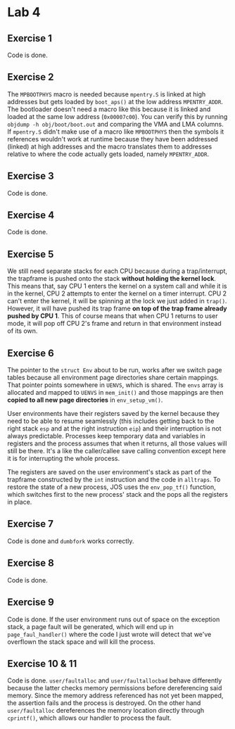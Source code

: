 # Lab 4

## Exercise 1

Code is done.

## Exercise 2

The `MPBOOTPHYS` macro is needed because `mpentry.S` is linked at high addresses but gets loaded by `boot_aps()` at the low address `MPENTRY_ADDR`. The bootloader doesn't need a macro like this because it is linked and loaded at the same low address (`0x00007c00`). You can verify this by running `objdump -h obj/boot/boot.out` and comparing the VMA and LMA columns. If `mpentry.S` didn't make use of a macro like `MPBOOTPHYS` then the symbols it references wouldn't work at runtime because they have been addressed (linked) at high addresses and the macro translates them to addresses relative to where the code actually gets loaded, namely `MPENTRY_ADDR`.

## Exercise 3

Code is done.

## Exercise 4

Code is done.

## Exercise 5

We still need separate stacks for each CPU because during a trap/interrupt, the trapframe is pushed onto the stack **without holding the kernel lock**. This means that, say CPU 1 enters the kernel on a system call and while it is in the kernel, CPU 2 attempts to enter the kernel on a timer interrupt. CPU 2 can't enter the kernel, it will be spinning at the lock we just added in `trap()`. However, it will have pushed its trap frame **on top of the trap frame already pushed by CPU 1**. This of course means that when CPU 1 returns to user mode, it will pop off CPU 2's frame and return in that environment instead of its own.

## Exercise 6

The pointer to the `struct Env` about to be run, works after we switch page tables because all environment page directories share certain mappings. That pointer points somewhere in `UENVS`, which is shared. The `envs` array is allocated and mapped to `UENVS` in `mem_init()` and those mappings are then **copied to all new page directories** in `env_setup_vm()`.

User environments have their registers saved by the kernel because they need to be able to resume seamlessly (this includes getting back to the right stack `esp` and at the right instruction `eip`) and their interruption is not always predictable. Processes keep temporary data and variables in registers and the process assumes that when it returns, all those values will still be there. It's a like the caller/callee save calling convention except here it is for interrupting the whole process.

The registers are saved on the user environment's stack as part of the trapframe constructed by the `int` instruction and the code in `alltraps`. To restore the state of a new process, JOS uses the `env_pop_tf()` function, which switches first to the new process' stack and the pops all the registers in place.

## Exercise 7

Code is done and `dumbfork` works correctly.

## Exercise 8

Code is done.

## Exercise 9

Code is done. If the user environment runs out of space on the exception stack, a page fault will be generated, which will end up in `page_faul_handler()` where the code I just wrote will detect that we've overflown the stack space and will kill the process.

## Exercise 10 & 11

Code is done. `user/faultalloc` and `user/faultallocbad` behave differently because the latter checks memory permissions before dereferencing said memory. Since the memory address referenced has not yet been mapped, the assertion fails and the process is destroyed. On the other hand `user/faultalloc` dereferences the memory location directly through `cprintf()`, which allows our handler to process the fault.
